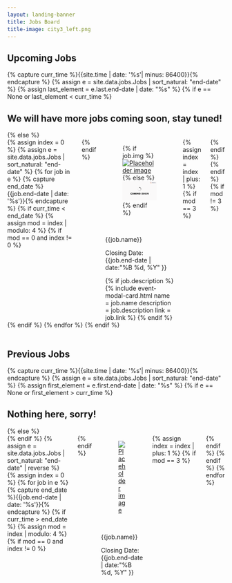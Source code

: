 ```yaml
---
layout: landing-banner
title: Jobs Board
title-image: city3_left.png
---
```

<!-- MAKE SURE UPLOADED IMAGES ARE SQUARE -->

<link  rel="stylesheet" href="https://unpkg.com/bulma-modal-fx/dist/css/modal-fx.min.css" />
<div class="hero-body">
    <h2 class="title is-1 centered">Upcoming Jobs</h2>
    {% capture curr_time %}{{site.time | date: '%s'| minus: 86400}}{% endcapture %}
    {% assign e = site.data.jobs.Jobs | sort_natural: "end-date" %}
    {% assign last_element = e.last.end-date | date: "%s" %}
    {% if e == None or last_element < curr_time %}
        <h2> We will have more jobs coming soon, stay tuned! </h2>
    {% else %}
        <div class='columns'>
    {% assign index = 0 %}
    {% assign e = site.data.jobs.Jobs | sort_natural: "end-date" %}
    {% for job in e %}
        {% capture end_date %}{{job.end-date | date: '%s'}}{% endcapture %}
        {% if curr_time < end_date %}
            {% assign mod = index | modulo: 4 %}
            {% if mod == 0 and index != 0 %}
                <div class='columns'>
            {% endif %}
            <div class='column is-3'>
                <div class="card">
                    <div class="card-image">
                        <figure class="image is-1by1">
                        {% if job.img %}
                        <a href="{{job.link}}">
                            <img src="{{job.img}}" alt="Placeholder image" class="center">
                        </a>
                        {% else %}
                        <img src="/assets/images/events/upcoming_events.png" alt="Placeholder image">
                        {% endif %}
                        </figure>
                    </div>
                    <br>
                    <div class='card-content'>
                        <p class='title is-4 has-text-centered is-uppercase'> {{job.name}} </p>
                        <p class='subtitle is-6 has-text-centered'>Closing Date: {{job.end-date | date:"%B %d, %Y" }}</p>
                        {% if job.description %}
                            {% include event-modal-card.html name = job.name description = job.description link = job.link %}
                        {% endif %}
                        <br>
                    </div>
                </div>
            </div>
            {% assign index = index | plus: 1 %}
            {% if mod == 3 %}
                </div>
            {% endif %}
        {% endif %}
    {% if mod != 3 %}
        </div>
    {% endif %}
    {% endfor %}
    {% endif %}
    <br>
    <br>
    <h2 class="title is-1 centered">Previous Jobs</h2>
    {% capture curr_time %}{{site.time | date: '%s'| minus: 86400}}{% endcapture %}
    {% assign e = site.data.jobs.Jobs | sort_natural: "end-date" %}
    {% assign first_element = e.first.end-date | date: "%s" %}
    {% if e == None or first_element > curr_time %}
        <h2> Nothing here, sorry! </h2>
    {% else %}
        <div class='columns'>
    {% endif %}
    {% assign e = site.data.jobs.Jobs | sort_natural: "end-date" | reverse %}
    {% assign index = 0 %}
    {% for job in e %}
        {% capture end_date %}{{job.end-date | date: '%s'}}{% endcapture %}
        {% if curr_time > end_date %}
            {% assign mod = index | modulo: 4 %}
            {% if mod == 0 and index != 0 %}
                <div class='columns'>
            {% endif %}
            <div class='column is-3'>
                <div class="card">
                    <div class="card-image">
                        <figure class="image is-1by1">
                        <a href="{{job.link}}">
                            <img src="{{job.img}}" alt="Placeholder image" class="center">
                        </a>
                        </figure>
                    </div>
                    <br>
                    <div class='media-content'>
                        <p class='title is-5 has-text-centered is-uppercase'> {{job.name}}</p>
                        <p class='subtitle is-6 has-text-centered'>Closing Date: {{job.end-date | date:"%B %d, %Y" }}</p>
                        <br>
                    </div>
                </div>
            </div>
            {% assign index = index | plus: 1 %}
            {% if mod == 3 %}
                </div>
            {% endif %}
        {% endif %}
    {% endfor %}
</div>
<script src="/assets/js/modals.js"></script>
